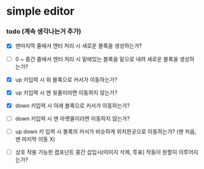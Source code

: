 # simple editor 

### todo (계속 생각나는거 추가)

- [x] 맨마지막 줄에서 엔터 처리 시 새로운 블록을 생성하는가?

- [ ] 0 ~ 중간 줄에서 엔터 처리 시 밑에있는 블록을 밑으로 내려 새로운 블록을 생성하는가?

- [x] up 키입력 시 위 블록으로 커서가 이동하는가?

- [x] up 키입력 시 맨 윗줄이라면 이동하지 않는가?

- [x] down 키입력 시 아래 블록으로 커서가 이동하는가?

- [ ] down 키입력 시 맨 아랫줄이라면 이동하지 않는가?

- [ ] up down 키 입력 시 블록의 커서가 비슷하게 위치한곳으로 이동하는가? (맨 처음, 맨 마지막 이동 X)

- [ ] 상호 작용 가능한 컴포넌트 중간 삽입시(이미지 삭제, 투표) 작동이 원할히 이루어지는가?